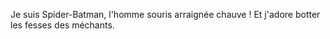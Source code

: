 Je suis Spider-Batman, l'homme souris arraignée chauve !
Et j'adore botter les fesses des méchants.
